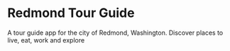 # Redmond Tour Guide
A tour guide app for the city of Redmond, Washington. Discover places to live, eat, work and explore


